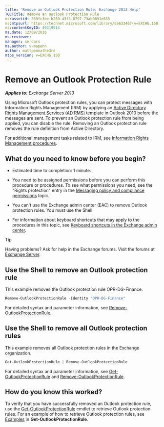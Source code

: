 ```yaml
---
title: 'Remove an Outlook Protection Rule: Exchange 2013 Help'
TOCTitle: Remove an Outlook Protection Rule
ms:assetid: 569fc3be-b269-43f5-8797-73ab0691e685
ms:mtpsurl: https://technet.microsoft.com/library/Ee633467(v=EXCHG.150)
ms:contentKeyID: 49319914
ms.date: 12/09/2016
ms.reviewer: 
manager: serdars
ms.author: v-mapenn
author: mattpennathe3rd
mtps_version: v=EXCHG.150
---
```


# Remove an Outlook Protection Rule

_**Applies to:** Exchange Server 2013_

Using Microsoft Outlook protection rules, you can protect messages with Information Rights Management (IRM) by applying an [Active Directory Rights Management Services (AD RMS)](https://technet.microsoft.com/library/hh831364.aspx) template in Outlook 2010 before the messages are sent. To prevent an Outlook protection rule from being applied, you can disable the rule. Removing an Outlook protection rule removes the rule definition from Active Directory.

For additional management tasks related to IRM, see [Information Rights Management procedures](information-rights-management-procedures-exchange-2013-help.md).

## What do you need to know before you begin?

- Estimated time to completion: 1 minute.

- You need to be assigned permissions before you can perform this procedure or procedures. To see what permissions you need, see the "Rights protection" entry in the [Messaging policy and compliance permissions](messaging-policy-and-compliance-permissions-exchange-2013-help.md) topic.

- You can't use the Exchange admin center (EAC) to remove Outlook protection rules. You must use the Shell.

- For information about keyboard shortcuts that may apply to the procedures in this topic, see [Keyboard shortcuts in the Exchange admin center](keyboard-shortcuts-in-the-exchange-admin-center-2013-help.md).

> [!TIP]
> Having problems? Ask for help in the Exchange forums. Visit the forums at [Exchange Server](https://go.microsoft.com/fwlink/p/?linkid=60612).

## Use the Shell to remove an Outlook protection rule

This example removes the Outlook protection rule OPR-DG-Finance.

```powershell
Remove-OutlookProtectionRule -Identity "OPR-DG-Finance"
```

For detailed syntax and parameter information, see [Remove-OutlookProtectionRule](https://technet.microsoft.com/library/dd297961\(v=exchg.150\)).

## Use the Shell to remove all Outlook protection rules

This example removes all Outlook protection rules in the Exchange organization.

```powershell
Get-OutlookProtectionRule | Remove-OutlookProtectionRule
```

For detailed syntax and parameter information, see [Get-OutlookProtectionRule](https://technet.microsoft.com/library/dd298004\(v=exchg.150\)) and [Remove-OutlookProtectionRule](https://technet.microsoft.com/library/dd297961\(v=exchg.150\)).

## How do you know this worked?

To verify that you have successfully removed an Outlook protection rule, use the [Get-OutlookProtectionRule](https://technet.microsoft.com/library/dd298004\(v=exchg.150\)) cmdlet to retrieve Outlook protection rules. For an example of how to retrieve Outlook protection rules, see [Examples](https://technet.microsoft.com/dd298004\(exchg.150\)#examples) in **Get-OutlookProtectionRule**.
